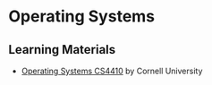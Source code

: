 # Operating Systems

## Learning Materials

- [Operating Systems CS4410](cs4410) by Cornell University
